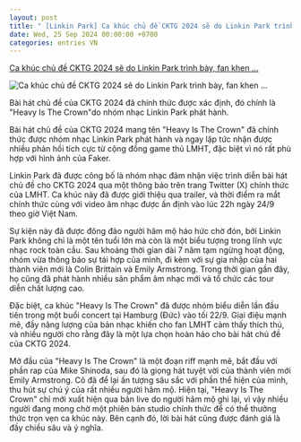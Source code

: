 ```yaml
---
layout: post
title: " [Linkin Park] Ca khúc chủ đề CKTG 2024 sẽ do Linkin Park trình bày, fan khen ..."
date: Wed, 25 Sep 2024 00:00:00 +0700
categories: entries VN
---
```

[Ca khúc chủ đề CKTG 2024 sẽ do Linkin Park trình bày, fan khen ...](https://www.gosugamers.vn/lol/news/73269-ca-khuc-chu-de-cktg-2024-se-do-linkin-park-trinh-bay-fan-khen-khong-ngot)

![Ca khúc chủ đề CKTG 2024 sẽ do Linkin Park trình bày, fan khen ...](https://static.gosugamers.net/28/e1/c2/2929470f62900e76703666128cbaad428f6ab340a03a92a95ceef18c39.webp)

Bài hát chủ đề của CKTG 2024 đã chính thức được xác định, đó chính là "Heavy Is The Crown"do nhóm nhạc Linkin Park phát hành.

Bài hát chủ đề của CKTG 2024 mang tên "Heavy Is The Crown" đã chính thức được nhóm nhạc Linkin Park phát hành và ngay lập tức nhận được nhiều phản hồi tích cực từ cộng đồng game thủ LMHT, đặc biệt vì nó rất phù hợp với hình ảnh của Faker.

Linkin Park đã được công bố là nhóm nhạc đảm nhận việc trình diễn bài hát chủ đề cho CKTG 2024 qua một thông báo trên trang Twitter (X) chính thức của LMHT. Ca khúc này đã được giới thiệu qua trailer, và thời điểm ra mắt chính thức cùng với video âm nhạc được ấn định vào lúc 22h ngày 24/9 theo giờ Việt Nam.

Sự kiện này đã được đông đảo người hâm mộ háo hức chờ đón, bởi Linkin Park không chỉ là một tên tuổi lớn mà còn là một biểu tượng trong lĩnh vực nhạc rock toàn cầu. Sau khoảng thời gian dài 7 năm tạm ngừng hoạt động, nhóm vừa thông báo sự tái hợp của mình, đi kèm với sự gia nhập của hai thành viên mới là Colin Brittain và Emily Armstrong. Trong thời gian gần đây, họ cũng đã phát hành nhiều sản phẩm âm nhạc mới và tổ chức các tour diễn chất lượng cao.

Đặc biệt, ca khúc "Heavy Is The Crown" đã được nhóm biểu diễn lần đầu tiên trong một buổi concert tại Hamburg (Đức) vào tối 22/9. Giai điệu mạnh mẽ, đầy năng lượng của bản nhạc khiến cho fan LMHT cảm thấy thích thú, và nhiều người cho rằng đây là một lựa chọn hoàn hảo cho bài hát chủ đề của CKTG 2024.

Mở đầu của "Heavy Is The Crown" là một đoạn riff mạnh mẽ, bắt đầu với phần rap của Mike Shinoda, sau đó là giọng hát tuyệt vời của thành viên mới Emily Armstrong. Cô đã để lại ấn tượng sâu sắc với phần thể hiện của mình, thu hút sự chú ý của rất nhiều người hâm mộ. Hiện tại, "Heavy Is The Crown" chỉ mới xuất hiện qua bản live do người hâm mộ ghi lại, vì vậy nhiều người đang mong chờ một phiên bản studio chính thức để có thể thưởng thức trọn vẹn ca khúc này. Bên cạnh đó, lời bài hát cũng được đánh giá là đầy chiều sâu và ý nghĩa.


